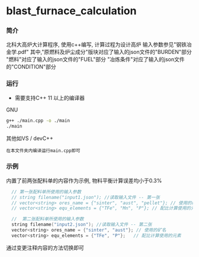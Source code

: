 # blast_furnace_calculation

### 简介
北科大高炉大计算程序, 使用c++编写, 计算过程为设计高炉
输入参数参见"钢铁冶金学.pdf"
其中,"原燃料及炉尘成分"版块对应了输入的json文件的"BURDEN"部分
"燃料"对应了输入的json文件的"FUEL"部分
"冶炼条件"对应了输入的json文件的"CONDITION"部分

### 运行

+ 需要支持C++ 11 以上的编译器

GNU
```bash
g++ ./main.cpp -o ./main
./main
```

其他如VS / devC++
```
在本文件夹内编译运行main.cpp即可
```

### 示例

内置了前两张配料单的内容作为示例, 物料平衡计算误差均小于0.3%

```c
  // 第一张配料单所使用的输入参数
  // string filename("input1.json"); //读取输入文件 -- 第一张
  // vector<string> ores_name = {"sinter", "aust", "pellet"}; // 使用的矿名
  // vector<string> equ_elements = {"TFe", "Mn", "P"}; // 配比计算使用的元素

  //  第二张配料单所使用的输入参数
  string filename("input2.json"); //读取输入文件 -- 第二张
  vector<string> ores_name = {"sinter", "aust"}; // 使用的矿名
  vector<string> equ_elements = {"TFe", "P"};   // 配比计算使用的元素
```

通过变更注释内容的方法切换即可